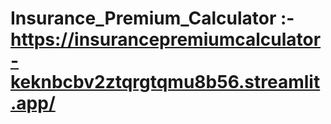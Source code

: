 # Insurance_Premium_Calculator :- https://insurancepremiumcalculator-keknbcbv2ztqrgtqmu8b56.streamlit.app/
